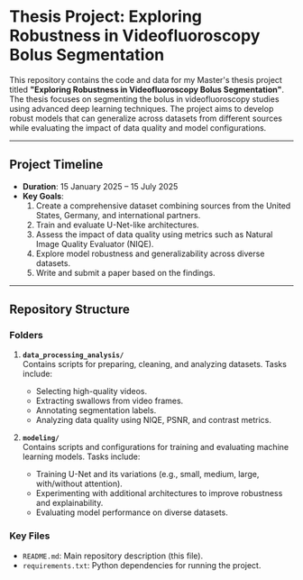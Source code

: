 # Thesis Project: Exploring Robustness in Videofluoroscopy Bolus Segmentation

This repository contains the code and data for my Master's thesis project titled **"Exploring Robustness in Videofluoroscopy Bolus Segmentation"**. The thesis focuses on segmenting the bolus in videofluoroscopy studies using advanced deep learning techniques. The project aims to develop robust models that can generalize across datasets from different sources while evaluating the impact of data quality and model configurations.

---

## Project Timeline
- **Duration**: 15 January 2025 – 15 July 2025
- **Key Goals**:
  1. Create a comprehensive dataset combining sources from the United States, Germany, and international partners.
  2. Train and evaluate U-Net-like architectures.
  3. Assess the impact of data quality using metrics such as Natural Image Quality Evaluator (NIQE).
  4. Explore model robustness and generalizability across diverse datasets.
  5. Write and submit a paper based on the findings.

---

## Repository Structure

### Folders
1. **`data_processing_analysis/`**  
   Contains scripts for preparing, cleaning, and analyzing datasets. Tasks include:
   - Selecting high-quality videos.
   - Extracting swallows from video frames.
   - Annotating segmentation labels.
   - Analyzing data quality using NIQE, PSNR, and contrast metrics.

2. **`modeling/`**  
   Contains scripts and configurations for training and evaluating machine learning models. Tasks include:
   - Training U-Net and its variations (e.g., small, medium, large, with/without attention).
   - Experimenting with additional architectures to improve robustness and explainability.
   - Evaluating model performance on diverse datasets.

### Key Files
- `README.md`: Main repository description (this file).
- `requirements.txt`: Python dependencies for running the project.


